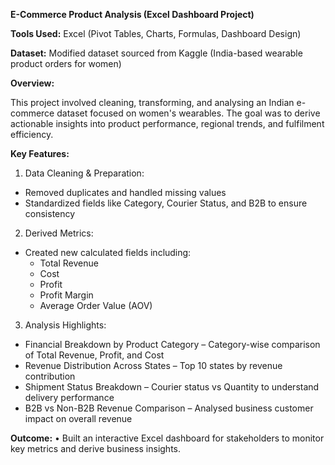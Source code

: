 **E-Commerce Product Analysis (Excel Dashboard Project)**

**Tools Used:** Excel (Pivot Tables, Charts, Formulas, Dashboard Design)

**Dataset:** Modified dataset sourced from Kaggle (India-based wearable product orders for women)

**Overview:**

This project involved cleaning, transforming, and analysing an Indian e-commerce dataset focused on women's wearables. The goal was to derive actionable insights into product performance, regional trends, and fulfilment efficiency.

**Key Features:**
1. Data Cleaning & Preparation:
  - Removed duplicates and handled missing values
  - Standardized fields like Category, Courier Status, and B2B to ensure consistency
    
2. Derived Metrics:
  - Created new calculated fields including:
      - Total Revenue
      - Cost
      - Profit
      - Profit Margin
      - Average Order Value (AOV)
        
3. Analysis Highlights:
  - Financial Breakdown by Product Category – Category-wise comparison of Total Revenue, Profit, and Cost
  - Revenue Distribution Across States – Top 10 states by revenue contribution
  - Shipment Status Breakdown – Courier status vs Quantity to understand delivery performance
  - B2B vs Non-B2B Revenue Comparison – Analysed business customer impact on overall revenue
    
**Outcome:**
•	Built an interactive Excel dashboard for stakeholders to monitor key metrics and derive business insights.

